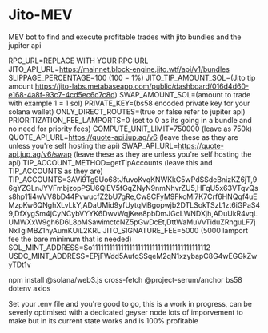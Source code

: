 # Jito-MEV
MEV bot to find and execute profitable trades with jito bundles and the jupiter api


RPC_URL=REPLACE WITH YOUR RPC URL
JITO_API_URL=https://mainnet.block-engine.jito.wtf/api/v1/bundles
SLIPPAGE_PERCENTAGE=100 (100 = 1%)
JITO_TIP_AMOUNT_SOL=(Jito tip amount https://jito-labs.metabaseapp.com/public/dashboard/016d4d60-e168-4a8f-93c7-4cd5ec6c7c8d)
SWAP_AMOUNT_SOL=(amount to trade with example 1 = 1 sol)
PRIVATE_KEY=(bs58 encoded private key for your solana wallet)
ONLY_DIRECT_ROUTES=(true or false refer to jupiter api)
PRIORITIZATION_FEE_LAMPORTS=0 (set to 0 as its going in a bundle and no need for priority fees)
COMPUTE_UNIT_LIMIT=750000 (leave as 750k)
QUOTE_API_URL=https://quote-api.jup.ag/v6 (leave these as they are unless you're self hosting the api)
SWAP_API_URL=https://quote-api.jup.ag/v6/swap (leave these as they are unless you're self hosting the api)
TIP_ACCOUNT_METHOD=getTipAccounts (leave this and TIP_ACCOUNTS as they are)
TIP_ACCOUNTS=3AVi9Tg9Uo68tJfuvoKvqKNWKkC5wPdSSdeBnizKZ6jT,96gYZGLnJYVFmbjzopPSU6QiEV5fGqZNyN9nmNhvrZU5,HFqU5x63VTqvQss8hp11i4wVV8bD44PvwucfZ2bU7gRe,Cw8CFyM9FkoMi7K7Crf6HNQqf4uEMzpKw6QNghXLvLkY,ADaUMid9yfUytqMBgopwjb2DTLSokTSzL1zt6iGPaS49,DfXygSm4jCyNCybVYYK6DwvWqjKee8pbDmJGcLWNDXjh,ADuUkR4vqLUMWXxW9gh6D6L8pMSawimctcNZ5pGwDcEt,DttWaMuVvTiduZRnguLF7jNxTgiMBZ1hyAumKUiL2KRL
JITO_SIGNATURE_FEE=5000 (5000 lamport fee the bare minimum that is needed)
SOL_MINT_ADDRESS=So11111111111111111111111111111111111111112
USDC_MINT_ADDRESS=EPjFWdd5AufqSSqeM2qN1xzybapC8G4wEGGkZwyTDt1v

npm install @solana/web3.js cross-fetch @project-serum/anchor bs58 dotenv axios


Set your .env file and you're good to go, this is a work in progress, can be severly optimised with a dedicated geyser node lots of imporvement to make but in its current state works and is 100% profitable 
